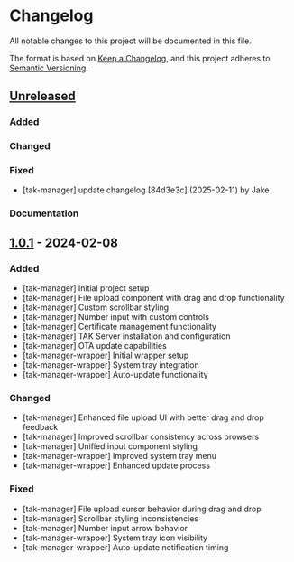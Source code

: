 # Changelog

All notable changes to this project will be documented in this file.

The format is based on [Keep a Changelog](https://keepachangelog.com/en/1.0.0/),
and this project adheres to [Semantic Versioning](https://semver.org/spec/v2.0.0.html).

## [Unreleased]

### Added

### Changed

### Fixed

- [tak-manager] update changelog [84d3e3c] (2025-02-11) by Jake
### Documentation

## [1.0.1] - 2024-02-08

### Added
- [tak-manager] Initial project setup
- [tak-manager] File upload component with drag and drop functionality
- [tak-manager] Custom scrollbar styling
- [tak-manager] Number input with custom controls
- [tak-manager] Certificate management functionality
- [tak-manager] TAK Server installation and configuration
- [tak-manager] OTA update capabilities
- [tak-manager-wrapper] Initial wrapper setup
- [tak-manager-wrapper] System tray integration
- [tak-manager-wrapper] Auto-update functionality

### Changed
- [tak-manager] Enhanced file upload UI with better drag and drop feedback
- [tak-manager] Improved scrollbar consistency across browsers
- [tak-manager] Unified input component styling
- [tak-manager-wrapper] Improved system tray menu
- [tak-manager-wrapper] Enhanced update process

### Fixed
- [tak-manager] File upload cursor behavior during drag and drop
- [tak-manager] Scrollbar styling inconsistencies
- [tak-manager] Number input arrow behavior
- [tak-manager-wrapper] System tray icon visibility
- [tak-manager-wrapper] Auto-update notification timing

[Unreleased]: https://github.com/your-username/tak-manager/compare/v1.0.1...HEAD
[1.0.1]: https://github.com/your-username/tak-manager/releases/tag/v1.0.1 
